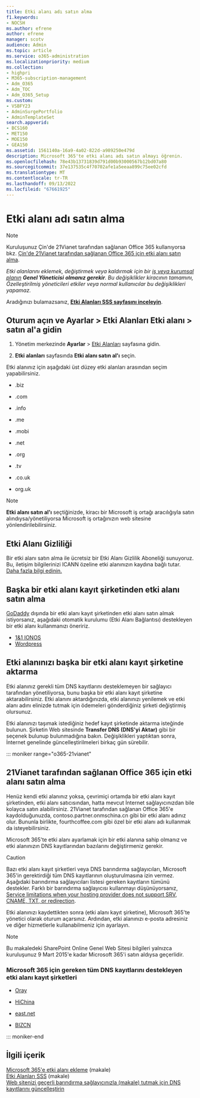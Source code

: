 ```yaml
---
title: Etki alanı adı satın alma
f1.keywords:
- NOCSH
ms.author: efrene
author: efrene
manager: scotv
audience: Admin
ms.topic: article
ms.service: o365-administration
ms.localizationpriority: medium
ms.collection:
- highpri
- M365-subscription-management
- Adm_O365
- Adm_TOC
- Adm_O365_Setup
ms.custom:
- VSBFY23
- AdminSurgePortfolio
- AdminTemplateSet
search.appverid:
- BCS160
- MET150
- MOE150
- GEA150
ms.assetid: 1561140a-16a9-4a02-822d-a989250e479d
description: Microsoft 365'te etki alanı adı satın almayı öğrenin.
ms.openlocfilehash: 78e43b13731839d791d00b93000567b12bd07a80
ms.sourcegitcommit: 37e137535c4f70702afe1a5eeaa899c75ee02cfd
ms.translationtype: MT
ms.contentlocale: tr-TR
ms.lasthandoff: 09/13/2022
ms.locfileid: "67661925"
---
```

# <a name="buy-a-domain-name"></a>Etki alanı adı satın alma

> [!NOTE]
> Kuruluşunuz Çin'de 21Vianet tarafından sağlanan Office 365 kullanıyorsa bkz. [Çin'de 21Vianet tarafından sağlanan Office 365 için etki alanı satın alma](#how-to-buy-a-domain-for-office-365-operated-by-21vianet).

 *Etki alanlarını eklemek, değiştirmek veya kaldırmak için bir [iş veya kurumsal planın](https://products.office.com/business/office) **Genel Yöneticisi** **olmanız gerekir**. Bu değişiklikler kiracının tamamını, *Özelleştirilmiş yöneticileri* etkiler veya *normal kullanıcılar* bu değişiklikleri yapamaz.*  

 Aradığınızı bulamazsanız, **[Etki Alanları SSS sayfasını inceleyin](../setup/domains-faq.yml)**. 
  
## <a name="sign-in-and-go-to-settings--domains--buy-a-domain"></a>Oturum açın ve Ayarlar \> Etki Alanları Etki alanı \> satın al'a gidin

1. Yönetim merkezinde **Ayarlar** \> <a href="https://go.microsoft.com/fwlink/p/?linkid=834818" target="_blank">Etki Alanları</a> sayfasına gidin.
    
3. **Etki alanları** sayfasında **Etki alanı satın al'ı** seçin.
    
Etki alanınız için aşağıdaki üst düzey etki alanları arasından seçim yapabilirsiniz.
  
- .biz
    
- .com
    
- .info
    
- .me
    
- .mobi
    
- .net
    
- .org
    
- .tv
    
- .co.uk
    
- org.uk
    

> [!NOTE]
> **Etki alanı satın al'ı** seçtiğinizde, kiracı bir Microsoft iş ortağı aracılığıyla satın alındıysa/yönetiliyorsa Microsoft iş ortağınızın web sitesine yönlendirilebilirsiniz.

## <a name="domain-privacy"></a>Etki Alanı Gizliliği
Bir etki alanı satın alma ile ücretsiz bir Etki Alanı Gizlilik Aboneliği sunuyoruz. Bu, iletişim bilgilerinizi ICANN özeline etki alanınızın kaydına bağlı tutar. [Daha fazla bilgi edinin.](https://whois.icann.org/en/privacy-and-proxy-services)
  
## <a name="buy-a-domain-from-another-domain-registrar"></a>Başka bir etki alanı kayıt şirketinden etki alanı satın alma
[GoDaddy](https://www.godaddy.com) dışında bir etki alanı kayıt şirketinden etki alanı satın almak istiyorsanız, aşağıdaki otomatik kurulumu (Etki Alanı Bağlantısı) destekleyen bir etki alanı kullanmanızı öneririz. 
  
- [1&amp;1 IONOS](https://www.1and1.com/)
- [Wordpress](https://www.wordpress.com) 

   
## <a name="transfer-your-domain-to-a-different-domain-registrar"></a>Etki alanınızı başka bir etki alanı kayıt şirketine aktarma

Etki alanınız gerekli tüm DNS kayıtlarını desteklemeyen bir sağlayıcı tarafından yönetiliyorsa, bunu başka bir etki alanı kayıt şirketine aktarabilirsiniz. Etki alanını aktardığınızda, etki alanınızı yenilemek ve etki alanı adını elinizde tutmak için ödemeleri gönderdiğiniz şirketi değiştirmiş olursunuz.
  
Etki alanınızı taşımak istediğiniz hedef kayıt şirketinde aktarma isteğinde bulunun. Şirketin Web sitesinde **Transfer DNS (DNS'yi Aktar)** gibi bir seçenek bulunup bulunmadığına bakın. Değişiklikleri yaptıktan sonra, İnternet genelinde güncelleştirilmeleri birkaç gün sürebilir.

::: moniker range="o365-21vianet"

## <a name="how-to-buy-a-domain-for-office-365-operated-by-21vianet"></a>21Vianet tarafından sağlanan Office 365 için etki alanı satın alma

Henüz kendi etki alanınız yoksa, çevrimiçi ortamda bir etki alanı kayıt şirketinden, etki alanı satıcısından, hatta mevcut İnternet sağlayıcınızdan bile kolayca satın alabilirsiniz. 21Vianet tarafından sağlanan Office 365'e kaydolduğunuzda, contoso.partner.onmschina.cn gibi bir etki alanı adınız olur. Bununla birlikte, fourthcoffee.com gibi özel bir etki alanı adı kullanmak da isteyebilirsiniz.
  
Microsoft 365'te etki alanı ayarlamak için bir etki alanına sahip olmanız ve etki alanınızın DNS kayıtlarından bazılarını değiştirmeniz gerekir.
  
> [!CAUTION]
> Bazı etki alanı kayıt şirketleri veya DNS barındırma sağlayıcıları, Microsoft 365'in gerektirdiği tüm DNS kayıtlarının oluşturulmasına izin vermez. Aşağıdaki barındırma sağlayıcıları listesi gereken kayıtların tümünü destekler. Farklı bir barındırma sağlayıcısı kullanmayı düşünüyorsanız, [Service limitations when your hosting provider does not support SRV, CNAME, TXT, or redirection](https://support.microsoft.com/office/dfbb03e3-08c1-4c4e-b2f0-891665b29b77). 
  
Etki alanınızı kaydettikten sonra (etki alanı kayıt şirketine), Microsoft 365'te yönetici olarak oturum açarsınız. Ardından, etki alanınızı e-posta adresiniz ve diğer hizmetlerle kullanabilmeniz için ayarlayın.
  
> [!NOTE]
> Bu makaledeki SharePoint Online Genel Web Sitesi bilgileri yalnızca kuruluşunuz 9 Mart 2015'e kadar Microsoft 365'i satın aldıysa geçerlidir. 

### <a name="domain-registrars-that-support-all-dns-records-required-for-microsoft-365"></a>Microsoft 365 için gereken tüm DNS kayıtlarını destekleyen etki alanı kayıt şirketleri

- [Oray](https://oray.com/)

- [HiChina](https://www.hichina.com/)

- [east.net](http://www.east.net/)

- [BIZCN](https://www.bizcn.com/)

::: moniker-end

## <a name="related-content"></a>İlgili içerik

[Microsoft 365'e etki alanı ekleme](../setup/add-domain.md) (makale)\
[Etki Alanları SSS](../setup/domains-faq.yml) (makale)\
[Web sitenizi geçerli barındırma sağlayıcınızla (makale) tutmak için DNS kayıtlarını güncelleştirin](../dns/update-dns-records-to-retain-current-hosting-provider.md)
